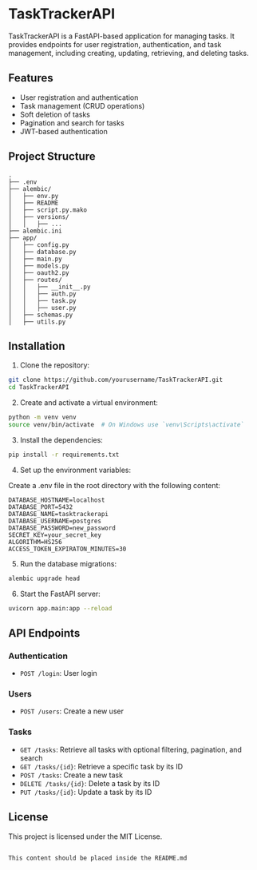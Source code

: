 # TaskTrackerAPI

TaskTrackerAPI is a FastAPI-based application for managing tasks. It provides endpoints for user registration, authentication, and task management, including creating, updating, retrieving, and deleting tasks.

## Features

- User registration and authentication
- Task management (CRUD operations)
- Soft deletion of tasks
- Pagination and search for tasks
- JWT-based authentication

## Project Structure

```
.
├── .env
├── alembic/
│   ├── env.py
│   ├── README
│   ├── script.py.mako
│   ├── versions/
│   │   ├── ...
├── alembic.ini
├── app/
│   ├── config.py
│   ├── database.py
│   ├── main.py
│   ├── models.py
│   ├── oauth2.py
│   ├── routes/
│   │   ├── __init__.py
│   │   ├── auth.py
│   │   ├── task.py
│   │   ├── user.py
│   ├── schemas.py
│   ├── utils.py
```

## Installation

1. Clone the repository:

```sh
git clone https://github.com/yourusername/TaskTrackerAPI.git
cd TaskTrackerAPI
```

2. Create and activate a virtual environment:

```sh
python -m venv venv
source venv/bin/activate  # On Windows use `venv\Scripts\activate`
```

3. Install the dependencies:

```sh
pip install -r requirements.txt
```

4. Set up the environment variables:

Create a .env file in the root directory with the following content:

```env
DATABASE_HOSTNAME=localhost
DATABASE_PORT=5432
DATABASE_NAME=tasktrackerapi
DATABASE_USERNAME=postgres
DATABASE_PASSWORD=new_password
SECRET_KEY=your_secret_key
ALGORITHM=HS256
ACCESS_TOKEN_EXPIRATON_MINUTES=30
```

5. Run the database migrations:

```sh
alembic upgrade head
```

6. Start the FastAPI server:

```sh
uvicorn app.main:app --reload
```

## API Endpoints

### Authentication

- `POST /login`: User login

### Users

- `POST /users`: Create a new user

### Tasks

- `GET /tasks`: Retrieve all tasks with optional filtering, pagination, and search
- `GET /tasks/{id}`: Retrieve a specific task by its ID
- `POST /tasks`: Create a new task
- `DELETE /tasks/{id}`: Delete a task by its ID
- `PUT /tasks/{id}`: Update a task by its ID

## License

This project is licensed under the MIT License.
```

This content should be placed inside the README.md